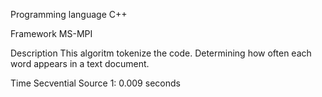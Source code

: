 Programming language
C++

Framework
MS-MPI

Description
This algoritm tokenize the code. Determining how often each word appears in a text document.

Time Secvential 
Source 1: 0.009 seconds
